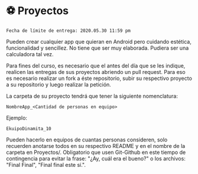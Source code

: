 # ⚽️ Proyectos 

```
Fecha de límite de entrega: 2020.05.30 11:59 pm
```

Pueden crear cualquier app que quieran en Android pero cuidando estética, funcionalidad y sencillez. No tiene que ser muy elaborada. Pudiera ser una calculadora tal vez.

Para fines del curso, es necesario que el antes del día que se les indique, realicen las entregas de sus proyectos abriendo un pull request. Para eso es necesario realizar un fork a éste repositorio, subir su respectivo proyecto a su repositorio y luego realizar la petición. 

La carpeta de su proyecto tendrá que tener la siguiente nomenclatura:

```
NombreApp_<Cantidad de personas en equipo>
```

Ejemplo:

```
EkuipoDinamita_10
```


Pueden hacerlo en equipos de cuantas personas consideren, solo recuerden anotarse todos en su respectivo README y en el nombre de la carpeta en Proyectos/. Obligatorio que usen Git-Github en este tiempo de contingencia para evitar la frase: "¿Ay, cuál era el bueno?" o los archivos: "Final Final", "Final final este sí.".
